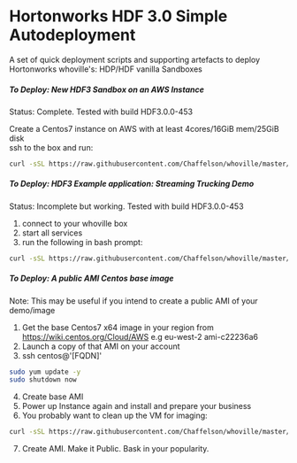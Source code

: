 # Hortonworks HDF 3.0 Simple Autodeployment

A set of quick deployment scripts and supporting artefacts to deploy Hortonworks whoville's: HDP/HDF vanilla Sandboxes

##### To Deploy: New HDF3 Sandbox on an AWS Instance
Status: Complete. Tested with build HDF3.0.0-453  

Create a Centos7 instance on AWS with at least 4cores/16GiB mem/25GiB disk  
ssh to the box and run:  
```bash
curl -sSL https://raw.githubusercontent.com/Chaffelson/whoville/master/deploy_AWS.sh | sudo -E sh
```

##### To Deploy: HDF3 Example application: Streaming Trucking Demo
Status: Incomplete but working. Tested with build HDF3.0.0-453

1.  connect to your whoville box 
2.  start all services
3.  run the following in bash prompt:
```bash
curl -sSL https://raw.githubusercontent.com/Chaffelson/whoville/master/deploy_SAMTruckingDemo.sh | sudo -E sh
```

##### To Deploy: A public AMI Centos base image
Note: This may be useful if you intend to create a public AMI of your demo/image
1.  Get the base Centos7 x64 image in your region from https://wiki.centos.org/Cloud/AWS e.g eu-west-2 ami-c22236a6
2.  Launch a copy of that AMI on your account
3.  ssh centos@'[FQDN]'  
```bash
sudo yum update -y
sudo shutdown now
```
4.  Create base AMI
5.  Power up Instance again and install and prepare your business
6.  You probably want to clean up the VM for imaging:
```bash
curl -sSL https://raw.githubusercontent.com/Chaffelson/whoville/master/image_prepare.sh | sudo -E sh
```
7.  Create AMI. Make it Public. Bask in your popularity.